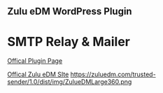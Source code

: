 ## Zulu eDM WordPress Plugin 
# SMTP Relay & Mailer 

[Offical Plugin Page](https://zululabsshaka.github.io/zulu-edm-smtp-email-relay/)

[Offical Zulu eDM SIte](https://zuluedm.com/pricing-plans/?utm_source=Zulu%20eDM&utm_medium=Gitub%20Page&utm_campaign=SMTP-WP_plugin)
https://zuluedm.com/trusted-sender/1.0/dist/img/ZulueDMLarge360.png 


